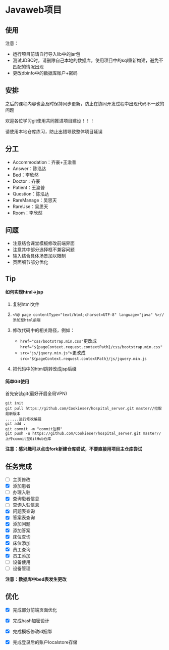 # Javaweb项目

## 使用

注意：

* 运行项目前请自行导入lib中的jar包
* 测试JDBC时，请删除自己本地的数据库，使用项目中的sql重新构建，避免不匹配的情况出现
* 更改dbinfo中的数据库账户+密码

## 安排

之后的课程内容也会及时保持同步更新，防止在协同开发过程中出现代码不一致的问题



欢迎各位学习git使用共同推进项目建设！！！

请使用本地仓库练习，防止出错导致整体项目延误

## 分工
- Accommodation：齐豪+王渝普
- Answer：陈泓达
- Bed：李欣然
- Doctor：齐豪
- Patient：王渝普
- Question：陈泓达
- RareManage：吴思天
- RareUse：吴思天
- Room：李欣然

## 问题

- 注意结合课堂模板修改前端界面
- 注意其中部分选择框不兼容问题
- 输入结合具体场景加以限制
- 页面细节部分优化

## Tip

#### 如何实现html->jsp

1. 复制html文件

2. ```
   <%@ page contentType="text/html;charset=UTF-8" language="java" %>//添加至html前端
   ```

3. 修改代码中的相关路径，例如：

   *  `href="css/bootstrap.min.css"`更改成`href="${pageContext.request.contextPath}/css/bootstrap.min.css"`
   * `src="js/jquery.min.js">`更改成`src="${pageContext.request.contextPath}/js/jquery.min.js`

4. 把代码中的html跳转改成jsp后缀

#### 简单Git使用

首先安装git(最好开启全局VPN)

```
git init
git pull https://github.com/Cookieser/hospital_server.git master//拉取最新版本
......进行修改编辑
git add .
git commit -m "commit注释"
git push -u https://github.com/Cookieser/hospital_server.git master//上传commit至GitHub仓库
```

**注意：感兴趣可以点击fork新建仓库尝试，不要直接用项目主仓库尝试**

## 任务完成

- [ ] 主页修改
- [x] 添加患者
- [ ] 办理入驻
- [x] 查询患者信息
- [ ] 查询入驻信息
- [x] 问题表查询
- [x] 答案表查询
- [x] 添加问题
- [x] 添加答案
- [x] 床位查询
- [x] 床位添加
- [x] 员工查询
- [x] 员工添加
- [ ] 设备使用
- [ ] 设备管理

**注意：数据库中bed表发生更改**

## 优化

- [x] 完成部分前端页面优化
- [x] 完成hash加密设计
- [x] 完成模板修改id捆绑
- [x] 完成登录后的账户localstore存储

